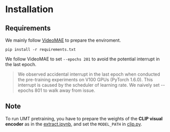 # Installation

## Requirements

We mainly follow [VideoMAE](https://github.com/MCG-NJU/VideoMAE) to prepare the enviroment.

```shell
pip install -r requirements.txt
```

We follow VideoMAE to set `--epochs 201` to avoid the potential interrupt in the last epoch.

> We observed accidental interrupt in the last epoch when conducted the pre-training experiments on V100 GPUs (PyTorch 1.6.0). This interrupt is caused by the scheduler of learning rate. We naively set --epochs 801 to walk away from issue.

## Note

To run UMT pretraining, you have to prepare the weights of the **CLIP visual encoder** as in the [extract.ipynb](models/extract_clip/extract.ipynb), and set the `MODEL_PATH` in [clip.py](./models/clip.py).